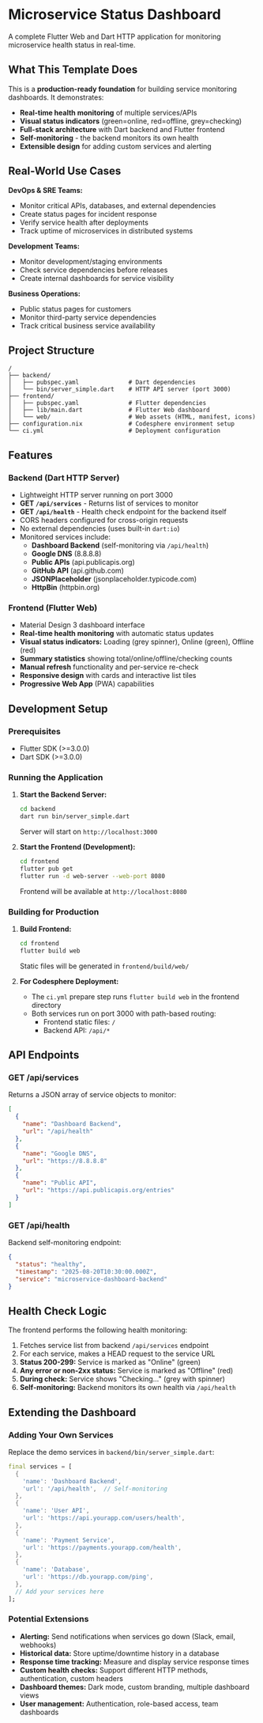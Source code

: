 # Microservice Status Dashboard

A complete Flutter Web and Dart HTTP application for monitoring microservice health status in real-time.

## What This Template Does

This is a **production-ready foundation** for building service monitoring dashboards. It demonstrates:

- **Real-time health monitoring** of multiple services/APIs
- **Visual status indicators** (green=online, red=offline, grey=checking)
- **Full-stack architecture** with Dart backend and Flutter frontend
- **Self-monitoring** - the backend monitors its own health
- **Extensible design** for adding custom services and alerting

## Real-World Use Cases

**DevOps & SRE Teams:**
- Monitor critical APIs, databases, and external dependencies
- Create status pages for incident response
- Verify service health after deployments
- Track uptime of microservices in distributed systems

**Development Teams:**
- Monitor development/staging environments
- Check service dependencies before releases
- Create internal dashboards for service visibility

**Business Operations:**
- Public status pages for customers
- Monitor third-party service dependencies
- Track critical business service availability

## Project Structure

```
/
├── backend/
│   ├── pubspec.yaml              # Dart dependencies
│   └── bin/server_simple.dart    # HTTP API server (port 3000)
├── frontend/
│   ├── pubspec.yaml              # Flutter dependencies  
│   ├── lib/main.dart             # Flutter Web dashboard
│   └── web/                      # Web assets (HTML, manifest, icons)
├── configuration.nix             # Codesphere environment setup
└── ci.yml                        # Deployment configuration
```

## Features

### Backend (Dart HTTP Server)
- Lightweight HTTP server running on port 3000
- **GET `/api/services`** - Returns list of services to monitor
- **GET `/api/health`** - Health check endpoint for the backend itself
- CORS headers configured for cross-origin requests
- No external dependencies (uses built-in `dart:io`)
- Monitored services include:
  - **Dashboard Backend** (self-monitoring via `/api/health`)
  - **Google DNS** (8.8.8.8)
  - **Public APIs** (api.publicapis.org)
  - **GitHub API** (api.github.com)
  - **JSONPlaceholder** (jsonplaceholder.typicode.com)
  - **HttpBin** (httpbin.org)

### Frontend (Flutter Web)
- Material Design 3 dashboard interface
- **Real-time health monitoring** with automatic status updates
- **Visual status indicators:** Loading (grey spinner), Online (green), Offline (red)
- **Summary statistics** showing total/online/offline/checking counts
- **Manual refresh** functionality and per-service re-check
- **Responsive design** with cards and interactive list tiles
- **Progressive Web App** (PWA) capabilities

## Development Setup

### Prerequisites
- Flutter SDK (>=3.0.0)
- Dart SDK (>=3.0.0)

### Running the Application

1. **Start the Backend Server:**
   ```bash
   cd backend
   dart run bin/server_simple.dart
   ```
   Server will start on `http://localhost:3000`

2. **Start the Frontend (Development):**
   ```bash
   cd frontend
   flutter pub get
   flutter run -d web-server --web-port 8080
   ```
   Frontend will be available at `http://localhost:8080`

### Building for Production

1. **Build Frontend:**
   ```bash
   cd frontend
   flutter build web
   ```
   Static files will be generated in `frontend/build/web/`

2. **For Codesphere Deployment:**
   - The `ci.yml` prepare step runs `flutter build web` in the frontend directory
   - Both services run on port 3000 with path-based routing:
     - Frontend static files: `/` 
     - Backend API: `/api/*`

## API Endpoints

### GET /api/services
Returns a JSON array of service objects to monitor:

```json
[
  {
    "name": "Dashboard Backend",
    "url": "/api/health"
  },
  {
    "name": "Google DNS",
    "url": "https://8.8.8.8"
  },
  {
    "name": "Public API", 
    "url": "https://api.publicapis.org/entries"
  }
]
```

### GET /api/health
Backend self-monitoring endpoint:

```json
{
  "status": "healthy",
  "timestamp": "2025-08-20T10:30:00.000Z",
  "service": "microservice-dashboard-backend"
}
```

## Health Check Logic

The frontend performs the following health monitoring:
1. Fetches service list from backend `/api/services` endpoint
2. For each service, makes a HEAD request to the service URL
3. **Status 200-299:** Service is marked as "Online" (green)
4. **Any error or non-2xx status:** Service is marked as "Offline" (red)
5. **During check:** Service shows "Checking..." (grey with spinner)
6. **Self-monitoring:** Backend monitors its own health via `/api/health`

## Extending the Dashboard

### Adding Your Own Services

Replace the demo services in `backend/bin/server_simple.dart`:

```dart
final services = [
  {
    'name': 'Dashboard Backend',
    'url': '/api/health',  // Self-monitoring
  },
  {
    'name': 'User API',
    'url': 'https://api.yourapp.com/users/health',
  },
  {
    'name': 'Payment Service',
    'url': 'https://payments.yourapp.com/health',
  },
  {
    'name': 'Database',
    'url': 'https://db.yourapp.com/ping',
  },
  // Add your services here
];
```

### Potential Extensions

- **Alerting:** Send notifications when services go down (Slack, email, webhooks)
- **Historical data:** Store uptime/downtime history in a database
- **Response time tracking:** Measure and display service response times
- **Custom health checks:** Support different HTTP methods, authentication, custom headers
- **Dashboard themes:** Dark mode, custom branding, multiple dashboard views
- **User management:** Authentication, role-based access, team dashboards
